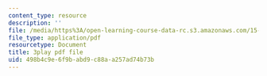 ```yaml
---
content_type: resource
description: ''
file: /media/https%3A/open-learning-course-data-rc.s3.amazonaws.com/15-031j-energy-decisions-markets-and-policies-spring-2012/498b4c9e6f9babd9c88aa257ad74b73b_FaLqAip6A0Q.pdf
file_type: application/pdf
resourcetype: Document
title: 3play pdf file
uid: 498b4c9e-6f9b-abd9-c88a-a257ad74b73b
---
```

